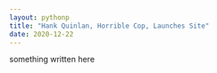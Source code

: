 ```yaml
---
layout: pythonp
title: "Hank Quinlan, Horrible Cop, Launches Site"
date: 2020-12-22
---
```


something written here
